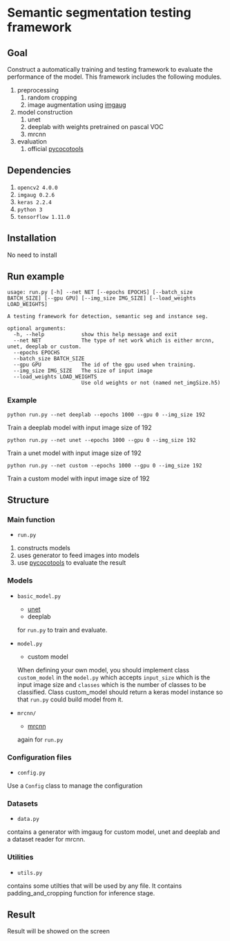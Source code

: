 # Semantic segmentation testing framework
## Goal
Construct a automatically training and testing framework to evaluate the performance of the model.
This framework includes the following modules.
1. preprocessing
    1. random cropping
    2. image augmentation using [imgaug](https://github.com/aleju/imgaug)
2. model construction
    1. unet
    2. deeplab with weights pretrained on pascal VOC
    3. mrcnn
3. evaluation
    1. official [pycocotools](https://github.com/cocodataset/cocoapi)

## Dependencies
1. `opencv2 4.0.0`
2. `imgaug 0.2.6`
3. `keras 2.2.4`
4. `python 3`
5. `tensorflow 1.11.0`

## Installation
No need to install

## Run example
```
usage: run.py [-h] --net NET [--epochs EPOCHS] [--batch_size BATCH_SIZE] [--gpu GPU] [--img_size IMG_SIZE] [--load_weights LOAD_WEIGHTS]

A testing framework for detection, semantic seg and instance seg.

optional arguments:
  -h, --help            show this help message and exit
  --net NET             The type of net work which is either mrcnn, unet, deeplab or custom.
  --epochs EPOCHS
  --batch_size BATCH_SIZE
  --gpu GPU             The id of the gpu used when training.
  --img_size IMG_SIZE   The size of input image
  --load_weights LOAD_WEIGHTS
                        Use old weights or not (named net_imgSize.h5)
```

### Example
```
python run.py --net deeplab --epochs 1000 --gpu 0 --img_size 192
```
Train a deeplab model with input image size of 192

```
python run.py --net unet --epochs 1000 --gpu 0 --img_size 192
```
Train a unet model with input image size of 192

```
python run.py --net custom --epochs 1000 --gpu 0 --img_size 192
```
Train a custom model with input image size of 192

## Structure
### Main function
* `run.py`

1. constructs models 
2. uses generator to feed images into models
3. use [pycocotools](https://github.com/cocodataset/cocoapi) to evaluate the result

### Models
* `basic_model.py`

    * [unet](https://github.com/zhixuhao/unet) 
    * deeplab 

    for `run.py` to train and evaluate.

* `model.py`

    *  custom model

    When defining your own model, you should implement class `custom_model` in the `model.py` which accepts `input_size` which is the input image size and `classes` which is the number of classes to be classified. Class custom_model should return a keras model instance so that `run.py` could build model from it.

* `mrcnn/`

    * [mrcnn](https://github.com/matterport/Mask_RCNN)

    again for `run.py`


### Configuration files
* `config.py`

Use a `Config` class to manage the configuration

### Datasets
* `data.py`

contains a generator with imgaug for custom model, unet and deeplab and a dataset reader for mrcnn.

### Utilities
* `utils.py`

contains some utilties that will be used by any file. It contains padding_and_cropping function for inference stage.

## Result
Result will be showed on the screen